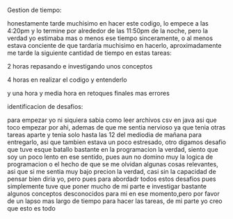 Gestion de tiempo:

honestamente tarde muchisimo en hacer este codigo, lo empece a las 4:20pm y lo termine por alrededor de las 11:50pm de la noche, pero la verdad yo estimaba mas o menos ese tiempo sinceramente, o al menos estava conciente de que tardaria muchisimo en hacerlo, aproximadamente me tarde la siguiente cantidad de tiempo en estas tareas:

2 horas repasando e investigando unos conceptos

4 horas en realizar el codigo y entenderlo

y una hora y media hora en retoques finales mas errores

identificacion de desafios:

para empezar yo ni siquiera sabia como leer archivos csv en java asi que toco empezar por ahi, ademas de que me sentia nervioso ya que tenia otras tareas aparte y tenia solo hasta las 12 del mediodia de mañana para entregarlo, asi que tambien estava un poco estresado, otro digamos desafio que tuve esque batallo bastante en la programacion la verdad, siento que soy un poco lento en ese sentido, pues aun no domino muy la logica de programacion o el hecho de que se me olvidan algunas cosas relevantes, asi que si me sentia muy bajo precion la verdad, casi sin la capacidad de pensar bien diria yo, pero pues para abordadr todos estos desafios pues simplemente tuve que poner mucho de mi parte e investigar bastante algunos conceptos desconocidos para mi en ese momento,pero por favor de un lapso mas largo de tiempo para hacer las tareas, de mi parte yo creo que esto es todo
